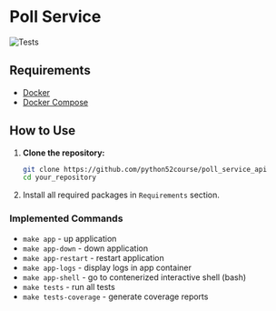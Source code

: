 # Poll Service
![Tests](https://github.com/python52course/poll_service_api/actions/workflows/ci.yml/badge.svg)

## Requirements
- [Docker](https://www.docker.com/get-started)
- [Docker Compose](https://docs.docker.com/compose/install/)

## How to Use
1. **Clone the repository:**
   ```bash
   git clone https://github.com/python52course/poll_service_api
   cd your_repository

2. Install all required packages in `Requirements` section.

### Implemented Commands
* `make app` - up application
* `make app-down` - down application
* `make app-restart` - restart application
* `make app-logs` - display logs in app container
* `make app-shell` - go to contenerized interactive shell (bash)
* `make tests` - run all tests
* `make tests-coverage` - generate coverage reports

